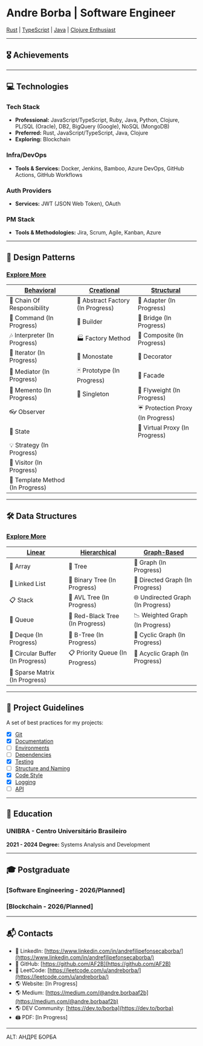 # Andre Borba | Software Engineer
[Rust](https://www.rust-lang.org/) | [TypeScript](https://www.typescriptlang.org/) | [Java](https://www.java.com/) | [Clojure Enthusiast](https://clojure.org/)

---

## 🎖️ Achievements

<div style="page-break-after: always;"></div>

---

## 💻 Technologies
### Tech Stack
- **Professional:** JavaScript/TypeScript, Ruby, Java, Python, Clojure, PL/SQL (Oracle), DB2, BigQuery (Google), NoSQL (MongoDB)
- **Preferred:** Rust, JavaScript/TypeScript, Java, Clojure
- **Exploring:** Blockchain

### Infra/DevOps
- **Tools & Services:** Docker, Jenkins, Bamboo, Azure DevOps, GitHub Actions, GitHub Workflows

### Auth Providers
- **Services:** JWT (JSON Web Token), OAuth

### PM Stack
- **Tools & Methodologies:** Jira, Scrum, Agile, Kanban, Azure

<div style="page-break-after: always;"></div>

---

## 🧩 Design Patterns
### [Explore More](https://github.com/AF2B/DesignPattern)
| [Behavioral]()                              | [Creational](https://github.com/AF2B/DesignPattern/tree/main/Creational)                | [Structural](https://github.com/AF2B/DesignPattern/tree/main/Structural)                |
| ---------------------------------------- | ---------------------------------------- | ---------------------------------------- |
| 🐝 Chain Of Responsibility  | 🌰 Abstract Factory (In Progress) | 🔌 Adapter (In Progress) |
| 👫 Command (In Progress)                 | 👷 Builder            | 🌉 Bridge (In Progress)   |
| 🎶 Interpreter (In Progress)             | 🏭 Factory Method    | 🌿 Composite (In Progress) |
| 🍫 Iterator (In Progress)                | 🔂 Monostate          | 🍧 Decorator |
| 💐 Mediator (In Progress)                | 🃏 Prototype (In Progress)         | 🎁 Facade    |
| 💾 Memento (In Progress)                 | 💍 Singleton         | 🍃 Flyweight (In Progress) |
| 👓 Observer                              |                                    | ☔ Protection Proxy (In Progress) |
| 🐉 State                    |                                    | 🍬 Virtual Proxy (In Progress) |
| 💡 Strategy (In Progress)                |                                    |                            |
| 🏃 Visitor (In Progress)                 |                                    |                            |
| 📝 Template Method (In Progress)         |                                    |                            |

---

## 🛠️ Data Structures
### [Explore More](https://github.com/AF2B/DataStructure)
| [Linear](https://github.com/AF2B/DataStructure/tree/main/Linear)                              | [Hierarchical](https://github.com/AF2B/DataStructure/tree/main/Hierarchical) | [Graph-Based]()                  |
| ---------------------------------------- | ---------------------------------------------------------------------------- | --------------------------------- |
| 📄 Array                  | 🌲 Tree                                                        | 🔗 Graph (In Progress)           |
| 📑 Linked List             | 🌳 Binary Tree (In Progress)                                                  | 🔀 Directed Graph (In Progress)  |
| 📋 Stack                  | 🌲 AVL Tree (In Progress)                                                      | 🌐 Undirected Graph (In Progress)|
| 📜 Queue                 | 🌴 Red-Black Tree (In Progress)                                                | 📉 Weighted Graph (In Progress)  |
| 📄 Deque (In Progress)                  | 🌿 B-Tree (In Progress)                                                        | 🔄 Cyclic Graph (In Progress)    |
| 📑 Circular Buffer (In Progress)        | 📋 Priority Queue (In Progress)                                                 | 🚦 Acyclic Graph (In Progress)   |
| 📜 Sparse Matrix (In Progress)          |                                                                              |                                   |

---

## 📑 Project Guidelines
A set of best practices for my projects:
- [X] [Git](https://medium.com/@andre.borbaaf2b/melhores-práticas-para-usar-git-no-desenvolvimento-de-software-70f752fc7f5f)
- [X] [Documentation](https://medium.com/@andre.borbaaf2b/documentação-de-software-539f79292abe)
- [ ] [Environments](#)
- [ ] [Dependencies](#)
- [X] [Testing](https://medium.com/@andre.borbaaf2b/why-you-should-give-more-value-to-unit-tests-and-best-practices-to-improve-your-software-quality-0d476ae1cb35)
- [ ] [Structure and Naming](#)
- [X] [Code Style](https://medium.com/@andre.borbaaf2b/a-import%C3%A2ncia-do-code-style-elevando-a-qualidade-do-seu-c%C3%B3digo-a3b64000ca8a)
- [X] [Logging](https://medium.com/@andre.borbaaf2b/a-import%C3%A2ncia-do-logging-em-aplica%C3%A7%C3%B5es-robustas-muito-al%C3%A9m-de-simples-prints-094ee00a3b2a)
- [ ] [API](#)

---

## 🏫 Education
### UNIBRA - Centro Universitário Brasileiro
**2021 - 2024**
**Degree:** Systems Analysis and Development

---

## 🎓 Postgraduate
### [Software Engineering - 2026/Planned]
### [Blockchain - 2026/Planned]

---

## 📬 Contacts
- 👋 LinkedIn: [https://www.linkedin.com/in/andrefilipefonsecaborba/](https://www.linkedin.com/in/andrefilipefonsecaborba/)
- 👋 GitHub: [https://github.com/AF2B](https://github.com/AF2B)
- 👋 LeetCode: [https://leetcode.com/u/andreborba/](https://leetcode.com/u/andreborba/)
- 🌎 Website: [In Progress]
- 🌎 Medium: [https://medium.com/@andre.borbaaf2b](https://medium.com/@andre.borbaaf2b)
- 🌎 DEV Community: [https://dev.to/borba](https://dev.to/borba)
- 🖨️ PDF: [In Progress]

---

ALT: АНДРЕ БОРБА
